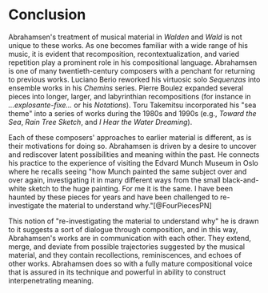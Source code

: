 # Conclusion

Abrahamsen's treatment of musical material in *Walden* and *Wald* is not unique to these works. As one becomes familiar with a wide range of his music, it is evident that recomposition, recontextualization, and varied repetition play a prominent role in his compositional language. Abrahamsen is one of many twentieth-century composers with a penchant for returning to previous works. Luciano Berio reworked his virtuosic solo *Sequenzas* into ensemble works in his *Chemins* series. Pierre Boulez expanded several pieces into longer, larger, and labyrinthian recompositions (for instance in *...explosante-fixe...* or his *Notations*). Toru Takemitsu incorporated his "sea theme" into a series of works during the 1980s and 1990s (e.g., *Toward the Sea*, *Rain Tree Sketch*, and *I Hear the Water Dreaming*).

Each of these composers' approaches to earlier material is different, as is their motivations for doing so. Abrahamsen is driven by a desire to uncover and rediscover latent possibilities and meaning within the past. He connects his practice to the experience of visiting the Edvard Munch Museum in Oslo where he recalls seeing "how Munch painted the same subject over and over again, investigating it in many different ways from the small black-and-white sketch to the huge painting. For me it is the same. I have been haunted by these pieces for years and have been challenged to re-investigate the material to understand why."[@FourPiecesPN]

<!-- perhaps make the connection to Bakhtin here? -->

This notion of "re-investigating the material to understand why" he is drawn to it suggests a sort of dialogue through composition, and in this way, Abrahamsen's works are in communication with each other. They extend, merge, and deviate from possible trajectories suggested by the musical material, and they contain recollections, reminiscences, and echoes of other works. Abrahamsen does so with a fully mature compositional voice that is assured in its technique and powerful in ability to construct interpenetrating meaning.
